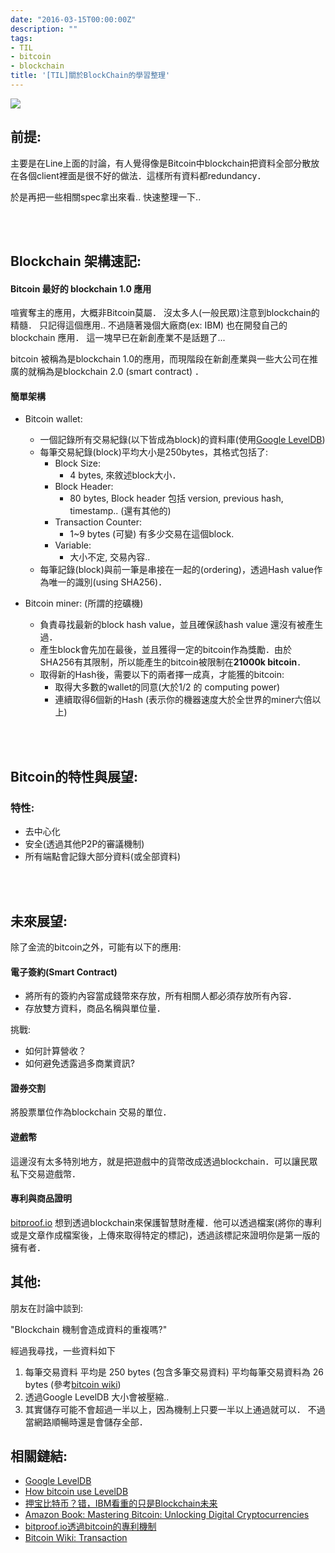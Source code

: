 ```yaml
---
date: "2016-03-15T00:00:00Z"
description: ""
tags:
- TIL
- bitcoin
- blockchain
title: '[TIL]關於BlockChain的學習整理'
---
```


![](https://i.ytimg.com/vi/MnT9d_rgo3o/hqdefault.jpg)

## 前提:

主要是在Line上面的討論，有人覺得像是Bitcoin中blockchain把資料全部分散放在各個client裡面是很不好的做法．這樣所有資料都redundancy．

於是再把一些相關spec拿出來看.. 快速整理一下..

<br><br>

## Blockchain 架構速記:

#### Bitcoin 最好的 blockchain 1.0 應用

喧賓奪主的應用，大概非Bitcoin莫屬． 沒太多人(一般民眾)注意到blockchain的精髓． 只記得這個應用.. 不過隨著幾個大廠商(ex: IBM) 也在開發自己的blockchain 應用．  這一塊早已在新創產業不是話題了...


bitcoin 被稱為是blockchain 1.0的應用，而現階段在新創產業與一些大公司在推廣的就稱為是blockchain 2.0 (smart contract) ．


#### 簡單架構

- Bitcoin wallet:
	- 一個記錄所有交易紀錄(以下皆成為block)的資料庫(使用[Google LevelDB](https://github.com/google/leveldb))
	- 每筆交易紀錄(block)平均大小是250bytes，其格式包括了:
		- Block Size: 
			- 4 bytes, 來敘述block大小．
		- Block Header:
			- 80 bytes, Block header 包括 version, previous hash, timestamp.. (還有其他的)
		- Transaction Counter:
			- 1~9 bytes (可變) 有多少交易在這個block.
		- Variable:
			- 大小不定, 交易內容..
	- 每筆記錄(block)與前一筆是串接在一起的(ordering)，透過Hash value作為唯一的識別(using SHA256)．

- Bitcoin miner: (所謂的挖礦機)
	- 負責尋找最新的block hash value，並且確保該hash value 還沒有被產生過．
	- 產生block會先加在最後，並且獲得一定的bitcoin作為獎勵．由於SHA256有其限制，所以能產生的bitcoin被限制在**21000k bitcoin**．
	- 取得新的Hash後，需要以下的兩者擇一成真，才能獲的bitcoin:
		- 取得大多數的wallet的同意(大於1/2 的 computing power)
		- 連續取得6個新的Hash (表示你的機器速度大於全世界的miner六倍以上)

<br><br>

## Bitcoin的特性與展望:

### 特性:

- 去中心化
- 安全(透過其他P2P的審議機制)
- 所有端點會記錄大部分資料(或全部資料)

<br><br>

## 未來展望:

除了金流的bitcoin之外，可能有以下的應用:

#### 電子簽約(Smart Contract)

- 將所有的簽約內容當成錢幣來存放，所有相關人都必須存放所有內容．
- 存放雙方資料，商品名稱與單位量．


挑戰:

- 如何計算營收？
- 如何避免透露過多商業資訊?

#### 證券交割

將股票單位作為blockchain 交易的單位．

#### 遊戲幣

這邊沒有太多特別地方，就是把遊戲中的貨幣改成透過blockchain．可以讓民眾私下交易遊戲幣．


#### 專利與商品證明

[bitproof.io](https://bitproof.io/) 想到透過blockchain來保護智慧財產權．他可以透過檔案(將你的專利或是文章作成檔案後，上傳來取得特定的標記)，透過該標記來證明你是第一版的擁有者．
	
	
## 其他:

朋友在討論中談到:

"Blockchain 機制會造成資料的重複嗎?"

經過我尋找，一些資料如下


1. 每筆交易資料 平均是 250 bytes (包含多筆交易資料)  平均每筆交易資料為  26 bytes  (參考[bitcoin wiki](https://en.bitcoin.it/wiki/Transaction))
2. 透過Google LevelDB 大小會被壓縮..
3. 其實儲存可能不會超過一半以上，因為機制上只要一半以上通過就可以． 不過當網路順暢時還是會儲存全部． 
	
## 相關鏈結:

- 	[Google LevelDB](https://github.com/google/leveldb)
-  [How bitcoin use LevelDB](https://www.quora.com/How-is-Bitcoin-using-LevelDB)
-  [押宝比特币？错，IBM看重的只是Blockchain未来](http://junstapo.baijia.baidu.com/article/322495)
-  [Amazon Book: Mastering Bitcoin: Unlocking Digital Cryptocurrencies ](http://www.amazon.com/Mastering-Bitcoin-Unlocking-Digital-Cryptocurrencies/dp/1449374042)
-  [bitproof.io透過bitcoin的專利機制](https://bitproof.io/) 
-  [Bitcoin Wiki: Transaction](https://en.bitcoin.it/wiki/Transaction)